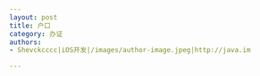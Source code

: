 ```yaml
---
layout: post
title: 户口
category: 办证
authors:
- Shevckcccc|iOS开发|/images/author-image.jpeg|http://java.im

---
```

